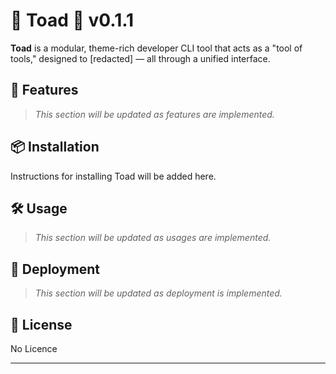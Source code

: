# 🐸 Toad 🐸 v0.1.1

**Toad** is a modular, theme-rich developer CLI tool that acts as a "tool of tools," designed to [redacted] — all through a unified interface.

## 🚀 Features
> _This section will be updated as features are implemented._

## 📦 Installation
Instructions for installing Toad will be added here.

## 🛠 Usage
> _This section will be updated as usages are implemented._

## 🧪 Deployment
> _This section will be updated as deployment is implemented._

## 📄 License
No Licence

---
